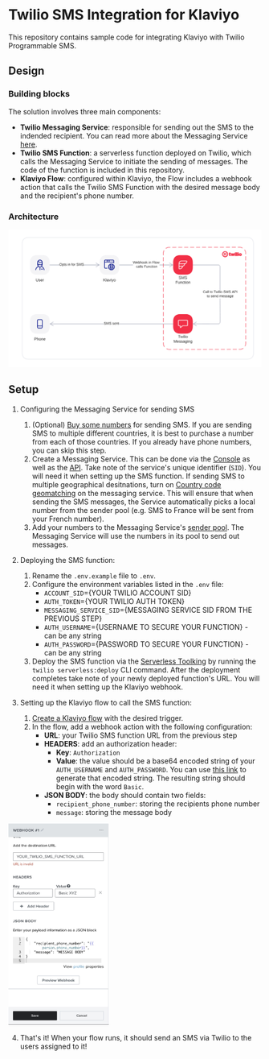 # Twilio SMS Integration for Klaviyo

This repository contains sample code for integrating Klaviyo with Twilio Programmable SMS.


## Design
### Building blocks

The solution involves three main components:
- **Twilio Messaging Service**: responsible for sending out the SMS to the indended recipient. You can read more about the Messaging Service [here](https://www.twilio.com/docs/messaging/services).
- **Twilio SMS Function**: a serverless function deployed on Twilio, which calls the Messaging Service to initiate the sending of messages. The code of the function is included in this repository.
- **Klaviyo Flow**: configured within Klaviyo, the Flow includes a webhook action that calls the Twilio SMS Function with the desired message body and the recipient's phone number. 


### Architecture
![Architecture Diagram](architecture.png?raw=true)


## Setup

1. Configuring the Messaging Service for sending SMS
   1. (Optional) [Buy some numbers](https://support.twilio.com/hc/en-us/articles/223135247-How-to-Search-for-and-Buy-a-Twilio-Phone-Number-from-Console) for sending SMS. If you are sending SMS to multiple different countries, it is best to purchase a number from each of those countries. If you already have phone numbers, you can skip this step.
   2. Create a Messaging Service. This can be done via the [Console](https://www.twilio.com/console/sms/services) as well as the [API](https://www.twilio.com/docs/messaging/services/api). Take note of the service's unique identifier (`SID`). You will need it when setting up the SMS function. If sending SMS to multiple geographical desitnations, turn on [Country code geomatching](https://www.twilio.com/docs/messaging/services#country-code-geomatch) on the messaging service. This will ensure that when sending the SMS messages, the Service automatically picks a local number from the sender pool (e.g. SMS to France will be sent from your French number). 
   3. Add your numbers to the Messaging Service's [sender pool](https://support.twilio.com/hc/en-us/articles/223181308-Getting-started-with-Messaging-Services). The Messaging Service will use the numbers in its pool to send out messages.

2. Deploying the SMS function: 
   1. Rename the `.env.example` file to `.env`.
   2. Configure the environment variables listed in the `.env` file:
      - `ACCOUNT_SID`={YOUR TWILIO ACCOUNT SID}
      - `AUTH_TOKEN`={YOUR TWILIO AUTH TOKEN}
      - `MESSAGING_SERVICE_SID`={MESSAGING SERVICE SID FROM THE PREVIOUS STEP}
      - `AUTH_USERNAME`={USERNAME TO SECURE YOUR FUNCTION} - can be any string
      - `AUTH_PASSWORD`={PASSWORD TO SECURE YOUR FUNCTION} - can be any string
   3. Deploy the SMS function via the [Serverless Toolking](https://www.twilio.com/docs/labs/serverless-toolkit) by running the `twilio serverless:deploy` CLI command. After the deployment completes take note of your newly deployed function's URL. You will need it when setting up the Klaviyo webhook.

3. Setting up the Klaviyo flow to call the SMS function:
   1. [Create a Klaviyo flow](https://help.klaviyo.com/hc/en-us/articles/115002774932-Getting-started-with-flows) with the desired trigger.
   2. In the flow, add a webhook action with the following configuration:
      - **URL**: your Twilio SMS function URL from the previous step
      - **HEADERS**: add an authorization header:
         - **Key**: `Authorization`
         - **Value**: the value should be a base64 encoded string of your `AUTH_USERNAME` and `AUTH_PASSWORD`. You can use [this link](https://www.debugbear.com/basic-auth-header-generator) to generate that encoded string. The resulting string should begin with the word `Basic`.
      - **JSON BODY**: the body should contain two fields:
         - `recipient_phone_number`: storing the recipients phone number
         - `message`: storing the message body 

<img src="https://raw.githubusercontent.com/slintab/klaviyo-twilio-international-sms/main/example_klaviyo_webhook_config.jpg" width="200" height="400">

4. That's it! When your flow runs, it should send an SMS via Twilio to the users assigned to it!